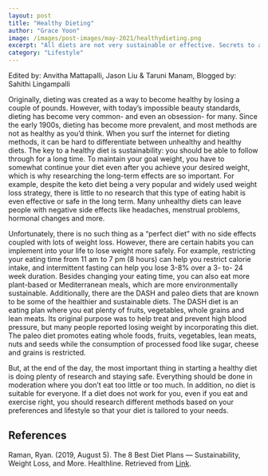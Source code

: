 ```yaml
---
layout: post
title: "Healthy Dieting"
author: "Grace Yoon"
image: /images/post-images/may-2021/healthydieting.png
excerpt: "All diets are not very sustainable or effective. Secrets to a good, healthy diet are researching one that is suited to your needs and lifestyle."
category: "Lifestyle"
---
```


Edited by: Anvitha Mattapalli, Jason Liu & Taruni Manam, Blogged by: Sahithi Lingampalli 

Originally, dieting was created as a way to become healthy by losing a couple of pounds. However, with today’s impossible beauty standards, dieting has become very common- and even an obsession- for many. Since the early 1900s, dieting has become more prevalent, and most methods are not as healthy as you’d think. When you surf the internet for dieting methods, it can be hard to differentiate between unhealthy and healthy diets. The key to a healthy diet is sustainability: you should be able to follow through for a long time. To maintain your goal weight, you have to somewhat continue your diet even after you achieve your desired weight, which is why researching the long-term effects are so important. For example, despite the keto diet being a very popular and widely used weight loss strategy, there is little to no research that this type of eating habit is even effective or safe in the long term. Many unhealthy diets can leave people with negative side effects like headaches, menstrual problems, hormonal changes and more. 

Unfortunately, there is no such thing as a “perfect diet” with no side effects coupled with lots of weight loss. However, there are certain habits you can implement into your life to lose weight more safely. For example, restricting your eating time from 11 am to 7 pm (8 hours) can help you restrict calorie intake, and intermittent fasting can help you lose 3-8% over a 3- to- 24 week duration. Besides changing your eating time, you can also eat more plant-based or Mediterranean meals, which are more environmentally sustainable. Additionally, there are the DASH and paleo diets that are known to be some of the healthier and sustainable diets. The DASH diet is an eating plan where you eat plenty of fruits, vegetables, whole grains and lean meats. Its original purpose was to help treat and prevent high blood pressure, but many people reported losing weight by incorporating this diet. The paleo diet promotes eating whole foods, fruits, vegetables, lean meats, nuts and seeds while the consumption of processed food like sugar, cheese and grains is restricted. 

But, at the end of the day, the most important thing in starting a healthy diet is doing plenty of research and staying safe. Everything should be done in moderation where you don’t eat too little or too much. In addition, no diet is suitable for everyone. If a diet does not work for you, even if you eat and exercise right, you should research different methods based on your preferences and lifestyle so that your diet is tailored to your needs. 


## References 
Raman, Ryan. (2019, August 5). The 8 Best Diet Plans — Sustainability, Weight Loss, and More. Healthline. Retrieved from [Link](https://www.healthline.com/nutrition/best-diet-plans).

